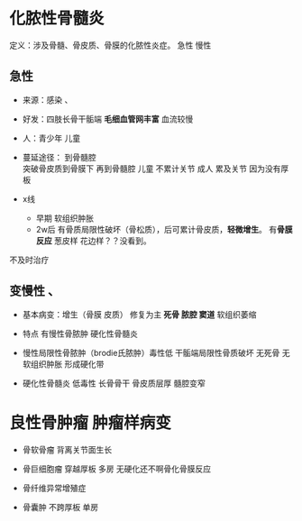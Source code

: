 # 化脓性骨髓炎
定义：涉及骨髓、骨皮质、骨膜的化脓性炎症。
急性 慢性


## 急性
- 来源：感染 、
- 好发：四肢长骨干骺端 **毛细血管网丰富** 血流较慢
- 人：青少年 儿童
- 蔓延途径：
  到骨髓腔  
  突破骨皮质到骨膜下 再到骨髓腔
  儿童 不累计关节 
  成人 累及关节 因为没有厚板

- x线 
  - 早期 软组织肿胀 
  - 2w后 有骨质局限性破坏（骨松质），后可累计骨皮质，**轻微增生**。
有**骨膜反应** 葱皮样 花边样？？没看到。

不及时治疗 
## 变慢性 、
- 基本病变：增生（骨膜 皮质） 修复为主 **死骨 脓腔 窦道** 软组织萎缩
- 特点 有慢性骨脓肿 硬化性骨髓炎

- 慢性局限性骨脓肿（brodie氏脓肿）毒性低 干骺端局限性骨质破坏 无死骨 无软组织肿胀 形成硬化带
- 硬化性骨髓炎 低毒性 长骨骨干 骨皮质层厚 髓腔变窄

# 良性骨肿瘤 肿瘤样病变

- 骨软骨瘤 背离关节面生长
- 骨巨细胞瘤 穿越厚板 多房  无硬化还不啊骨化骨膜反应

- 骨纤维异常增殖症 
- 骨囊肿 不跨厚板 单房
